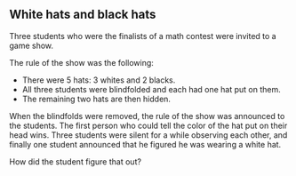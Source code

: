 White hats and black hats
--

Three students who were the finalists of a math contest were invited to a game show. 

The rule of the show was the following:

- There were 5 hats: 3 whites and 2 blacks. 
- All three students were blindfolded and each had one hat put on them.
- The remaining two hats are then hidden.

When the blindfolds were removed, the rule of the show was announced to the students. The first person who could tell the color of the hat put on their head wins. Three students were silent for a while observing each other, and finally one student announced that he figured he was wearing a white hat.

How did the student figure that out?
